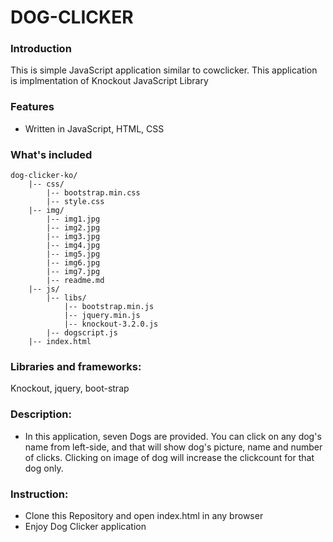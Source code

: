 # DOG-CLICKER
### Introduction
This is simple JavaScript application similar to cowclicker. This application is implmentation of Knockout JavaScript Library
### Features
* Written in JavaScript, HTML, CSS

### What's included
```
dog-clicker-ko/
	|-- css/
		|-- bootstrap.min.css
		|-- style.css
	|-- img/
		|-- img1.jpg
		|-- img2.jpg
		|-- img3.jpg
		|-- img4.jpg
		|-- img5.jpg
		|-- img6.jpg
		|-- img7.jpg
		|-- readme.md
	|-- js/
		|-- libs/
			|-- bootstrap.min.js
			|-- jquery.min.js
			|-- knockout-3.2.0.js
		|-- dogscript.js
	|-- index.html
```

### Libraries and frameworks:
Knockout, jquery, boot-strap


### Description:
* In this application, seven Dogs are provided. You can click on any dog's name from left-side, and that will show dog's picture, name and number of clicks. Clicking on image of dog will increase the clickcount for that dog only.

### Instruction:
* Clone this Repository and open index.html in any browser
* Enjoy Dog Clicker application
